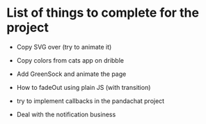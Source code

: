 # List of things to complete for the project

- Copy SVG over (try to animate it)
- Copy colors from cats app on dribble
- Add GreenSock and animate the page
- How to fadeOut using plain JS (with transition)

- try to implement callbacks in the pandachat project
- Deal with the notification business 




